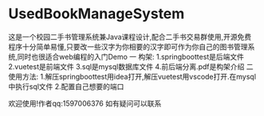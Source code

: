 # UsedBookManageSystem
 这是一个校园二手书管理系统兼Java课程设计,配合二手书交易群使用,开源免费
 程序十分简单易懂,只要改一些汉字为你相要的汉字即可作为你自己的图书管理系统,同时也很适合web编程的入门Demo
 一 构架:
 1.springboottest是后端文件
 2.vuetest是前端文件
 3.sql是mysql数据库文件
 4.前后端分离.pdf是构架介绍
 二 使用方法:
 1.解压springboottest用idea打开,解压vuetest用vscode打开.在mysql中执行sql文件
 2.配置自己想要的端口
 
欢迎使用!作者qq:1597006376 如有疑问可以联系
